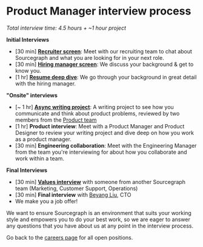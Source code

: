 # Product Manager interview process

_Total interview time: 4.5 hours + ~1 hour project_

**Initial Interviews**

- [30 min] **[Recruiter screen](../initial_screen.md)**: Meet with our recruiting team to chat about Sourcegraph and what you are looking for in your next role.
- [30 min] **[Hiring manager screen](../hm_intro_call.md)**: We discuss your background & get to know you.
- [1 hr] **[Resume deep dive](../../../../people-talent/talent/process/types_of_interviews.md#resume-deep-dive)**: We go through your background in great detail with the hiring manager.

**"Onsite" interviews**

- [~ 1 hr] **[Async writing project](./pm_rfc_project.md)**: A writing project to see how you communicate and think about product problems, reviewed by two members from the [Product team](../../index.md#team)
- [1 hr] **Product interview**: Meet with a Product Manager and Product Designer to review your writing project and dive deep on how you work as a product manager.
- [30 min] **Engineering collaboration**: Meet with the Engineering Manager from the team you're interviewing for about how you collaborate and work within a team.

**Final Interviews**

- [30 min] **[Values interview](../../../../../company-info-and-process/values/index.md)** with someone from another Sourcegraph team (Marketing, Customer Support, Operations)
- [30 min] **Final interview** with [Beyang Liu](../../../../../team/index.md#beyang-liu), CTO
- We make you a job offer!

We want to ensure Sourcegraph is an environment that suits your working style and empowers you to do your best work, so we are eager to answer any questions that you have about us at any point in the interview process.

Go back to the [careers page](https://boards.greenhouse.io/sourcegraph91) for all open positions.
